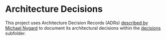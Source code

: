 # Architecture Decisions

This project uses Architecture Decision Records (ADRs) [described by Michael
Nygard](https://cognitect.com/blog/2011/11/15/documenting-architecture-decisions)
to document its architectural decisions within the [decisions](./decisions/)
subfolder.
